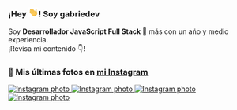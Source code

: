 <h3>¡Hey <img src="https://raw.githubusercontent.com/ABSphreak/ABSphreak/master/gifs/Hi.gif" width="20px" decondig="async">! Soy gabriedev</h3>

<p>Soy <strong>Desarrollador JavaScript Full Stack 🚀</strong> más con un año y medio experiencia.<br />¡Revisa mi contenido 👇!</p>

### 📸 Mis últimas fotos en [mi Instagram](https://instagram.com/gabrie.dev)


<a href='https://instagram.com/p/CtruQitPJU1' target='_blank'>
  <img width='20%' src='https://instagram.flba2-1.fna.fbcdn.net/v/t51.2885-15/354557634_595647665883083_2498794285121939883_n.jpg?stp=dst-jpg_e15_fr_s1080x1080&_nc_ht=instagram.flba2-1.fna.fbcdn.net&_nc_cat=111&_nc_ohc=94vPbme69WkAX8V2Vq4&edm=APU89FABAAAA&ccb=7-5&oh=00_AfCazfmT3wiwa33b_Ayv4BVD-ahURCEhb39cCZKAmakXDg&oe=64BCB6E3&_nc_sid=bc0c2c' alt='Instagram photo' />
</a>
<a href='https://instagram.com/p/CtrtZEhvfjK' target='_blank'>
  <img width='20%' src='https://instagram.flba2-1.fna.fbcdn.net/v/t51.2885-15/354566352_1280061536273536_3184760590463359796_n.jpg?stp=dst-jpg_e15&_nc_ht=instagram.flba2-1.fna.fbcdn.net&_nc_cat=104&_nc_ohc=L8RaXIB-aTEAX_H1CUd&edm=APU89FABAAAA&ccb=7-5&oh=00_AfCD4nwn3zzoXdX3agiCS48lM0O6BiCNOHncXVhpiNd_Wg&oe=64BC1BDC&_nc_sid=bc0c2c' alt='Instagram photo' />
</a>
<a href='https://instagram.com/p/CtDUXiGIwfW' target='_blank'>
  <img width='20%' src='https://instagram.flba2-1.fna.fbcdn.net/v/t51.2885-15/350888316_2281662725376540_4082540287140756007_n.jpg?stp=dst-jpg_e15&_nc_ht=instagram.flba2-1.fna.fbcdn.net&_nc_cat=100&_nc_ohc=52-Dp0EFNRIAX8Ztcs6&edm=APU89FABAAAA&ccb=7-5&oh=00_AfDA3YVYwQois78lmfZrhd9kyuFONsUKAduTuUjqZFxjgw&oe=64BCDC18&_nc_sid=bc0c2c' alt='Instagram photo' />
</a>
<a href='https://instagram.com/p/CoTfm_INWyt' target='_blank'>
  <img width='20%' src='https://instagram.flba2-1.fna.fbcdn.net/v/t51.2885-15/321050480_935030397667260_4356312353538439528_n.jpg?stp=dst-jpg_e15&_nc_ht=instagram.flba2-1.fna.fbcdn.net&_nc_cat=100&_nc_ohc=QtJ2Bo2v4hcAX-d2uGE&edm=APU89FABAAAA&ccb=7-5&oh=00_AfAikQwdjZQ0MBnOVM2RKBynhNhV1F_xAr0OwtynwIIuEA&oe=64BC9E57&_nc_sid=bc0c2c' alt='Instagram photo' />
</a>
